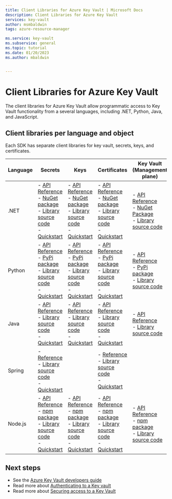```yaml
---
title: Client Libraries for Azure Key Vault | Microsoft Docs
description: Client Libraries for Azure Key Vault
services: key-vault
author: msmbaldwin
tags: azure-resource-manager

ms.service: key-vault
ms.subservice: general
ms.topic: tutorial
ms.date: 01/20/2023
ms.author: mbaldwin


---
```


# Client Libraries for Azure Key Vault

The client libraries for Azure Key Vault allow programmatic access to Key Vault functionality from a several languages, including .NET, Python, Java, and JavaScript.

## Client libraries per language and object

Each SDK has separate client libraries for key vault, secrets, keys, and certificates.

| Language | Secrets | Keys | Certificates | Key Vault (Management plane) |
|--|--|--|--|--|
| .NET | - [API Reference](/dotnet/api/azure.security.keyvault.secrets)<br>- [NuGet package](https://www.nuget.org/packages/Azure.Security.KeyVault.Secrets/)<br>- [Library source code](https://github.com/Azure/azure-sdk-for-net/tree/master/sdk/keyvault/Azure.Security.KeyVault.Secrets)<br>- [Quickstart](../secrets/quick-create-net.md) | - [API Reference](/dotnet/api/azure.security.keyvault.keys)<br>- [NuGet package](https://www.nuget.org/packages/Azure.Security.KeyVault.Keys/)<br>- [Library source code](https://github.com/Azure/azure-sdk-for-net/tree/master/sdk/keyvault/Azure.Security.KeyVault.Keys)<br>- [Quickstart](../keys/quick-create-net.md) | - [API Reference](/dotnet/api/azure.security.keyvault.certificates)<br>- [NuGet package](https://www.nuget.org/packages/Azure.Security.KeyVault.Certificates/)<br>- [Library source code](https://github.com/Azure/azure-sdk-for-net/tree/master/sdk/keyvault/Azure.Security.KeyVault.Certificates)<br>- [Quickstart](../certificates/quick-create-net.md) | - [API Reference](/dotnet/api/microsoft.azure.management.keyvault)<br>- [NuGet Package](https://www.nuget.org/packages/Microsoft.Azure.Management.KeyVault/)<br> - [Library source code](https://github.com/Azure/azure-sdk-for-net/tree/master/sdk/keyvault/Microsoft.Azure.Management.KeyVault)|
| Python| - [API Reference](/python/api/overview/azure/keyvault-secrets-readme)<br>- [PyPi package](https://pypi.org/project/azure-keyvault-secrets/)<br>- [Library source code](https://github.com/Azure/azure-sdk-for-python/tree/master/sdk/keyvault/azure-keyvault-secrets)<br>- [Quickstart](../secrets/quick-create-python.md) |- [API Reference](/python/api/overview/azure/keyvault-keys-readme)<br>- [PyPi package](https://pypi.org/project/azure-keyvault-keys/)<br>- [Library source code](https://github.com/Azure/azure-sdk-for-python/tree/master/sdk/keyvault/azure-keyvault-keys)<br>- [Quickstart](../keys/quick-create-python.md) | - [API Reference](/python/api/overview/azure/keyvault-certificates-readme)<br>- [PyPi package](https://pypi.org/project/azure-keyvault-certificates/)<br>- [Library source code](https://github.com/Azure/azure-sdk-for-python/tree/master/sdk/keyvault/azure-keyvault-certificates)<br>- [Quickstart](../certificates/quick-create-python.md) | - [API Reference](/python/api/azure-mgmt-keyvault/azure.mgmt.keyvault)<br> - [PyPi package](https://pypi.org/project/azure-mgmt-keyvault/)<br> - [Library source code](https://github.com/Azure/azure-sdk-for-python/tree/master/sdk/keyvault/azure-mgmt-keyvault)|
| Java | - [API Reference](https://azuresdkdocs.blob.core.windows.net/$web/java/azure-security-keyvault-secrets/4.2.0/index.html)<br>- [Library source code](https://github.com/Azure/azure-sdk-for-java/tree/master/sdk/keyvault/azure-security-keyvault-secrets)<br>- [Quickstart](../secrets/quick-create-java.md) |- [API Reference](https://azuresdkdocs.blob.core.windows.net/$web/java/azure-security-keyvault-keys/4.2.0/index.html)<br>- [Library source code](https://github.com/Azure/azure-sdk-for-java/tree/master/sdk/keyvault/azure-security-keyvault-keys)<br>- [Quickstart](../keys/quick-create-java.md) | - [API Reference](https://azuresdkdocs.blob.core.windows.net/$web/java/azure-security-keyvault-certificates/4.1.0/index.html)<br>- [Library source code](https://github.com/Azure/azure-sdk-for-java/tree/master/sdk/keyvault/azure-security-keyvault-certificates)<br>- [Quickstart](../certificates/quick-create-java.md) |- [API Reference](/java/api/overview/azure/resourcemanager-keyvault-readme?view=azure-java-stable)<br>- [Library source code](https://github.com/Azure/azure-sdk-for-java/tree/main/sdk/resourcemanager/azure-resourcemanager-keyvault)|
| Spring | - [Reference](/azure/developer/java/spring-framework/spring-cloud-azure?tabs=maven#secret-management)<br>- [Library source code](https://github.com/Azure/azure-sdk-for-java/tree/main/sdk/spring)<br>- [Quickstart](/azure/developer/java/spring-framework/configure-spring-boot-starter-java-app-with-azure-key-vault) | | - [Reference](/azure/developer/java/spring-framework/spring-cloud-azure-appendix#azure-key-vault-certificates-properties)<br>- [Library source code](https://github.com/Azure/azure-sdk-for-java/tree/main/sdk/spring)<br>- [Quickstart](/azure/developer/java/spring-framework/configure-spring-boot-starter-java-app-with-azure-key-vault-certificates) | |
| Node.js | - [API Reference](/javascript/api/@azure/keyvault-secrets/)<br>- [npm package](https://www.npmjs.com/package/@azure/keyvault-secrets)<br>- [Library source code](https://github.com/Azure/azure-sdk-for-js/tree/master/sdk/keyvault/keyvault-secrets)<br>- [Quickstart](../secrets/quick-create-node.md) |- [API Reference](/javascript/api/@azure/keyvault-keys/)<br>- [npm package](https://www.npmjs.com/package/@azure/keyvault-keys)<br>- [Library source code](https://github.com/Azure/azure-sdk-for-js/tree/master/sdk/keyvault/keyvault-keys)<br>- [Quickstart](../keys/quick-create-node.md)| - [API Reference](/javascript/api/@azure/keyvault-certificates/)<br>- [npm package](https://www.npmjs.com/package/@azure/keyvault-certificates)<br>- [Library source code](https://github.com/Azure/azure-sdk-for-js/tree/master/sdk/keyvault/keyvault-certificates)<br>- [Quickstart](../certificates/quick-create-node.md) |  - [API Reference](/javascript/api/@azure/arm-keyvault/)<br>- [npm package](https://www.npmjs.com/package/@azure/arm-keyvault)<br>- [Library source code](https://github.com/Azure/azure-sdk-for-js/tree/master/sdk/keyvault/arm-keyvault)

## Next steps

- See the [Azure Key Vault developers guide](developers-guide.md)
- Read more about [Authenticating to a Key vault](authentication.md)
- Read more about [Securing access to a Key Vault](security-features.md)

